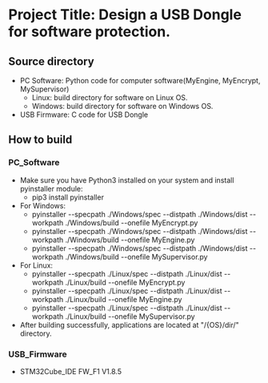 # Project Title: Design a USB Dongle for software protection.
## Source directory
- PC Software: Python code for computer software(MyEngine, MyEncrypt, MySupervisor)
  - Linux: build directory for software on Linux OS.
  - Windows: build directory for software on Windows OS.
- USB Firmware: C code for USB Dongle
## How to build
### PC_Software
- Make sure you have Python3 installed on your system and install pyinstaller module:
  - pip3 install pyinstaller
- For Windows:
  - pyinstaller --specpath ./Windows/spec --distpath ./Windows/dist --workpath ./Windows/build --onefile MyEncrypt.py
  - pyinstaller --specpath ./Windows/spec --distpath ./Windows/dist --workpath ./Windows/build --onefile MyEngine.py
  - pyinstaller --specpath ./Windows/spec --distpath ./Windows/dist --workpath ./Windows/build --onefile MySupervisor.py
- For Linux:
  - pyinstaller --specpath ./Linux/spec --distpath ./Linux/dist --workpath ./Linux/build --onefile MyEncrypt.py
  - pyinstaller --specpath ./Linux/spec --distpath ./Linux/dist --workpath ./Linux/build --onefile MyEngine.py
  - pyinstaller --specpath ./Linux/spec --distpath ./Linux/dist --workpath ./Linux/build --onefile MySupervisor.py
- After building successfully, applications are located at "/{OS}/dir/" directory. 
### USB_Firmware
  - STM32Cube_IDE FW_F1 V1.8.5
